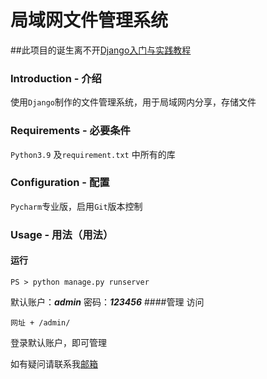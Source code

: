 # 局域网文件管理系统
##此项目的诞生离不开[Django入门与实践教程](https://www.bookstack.cn/books/django-beginners-guide-zh)

### Introduction - 介绍
使用```Django```制作的文件管理系统，用于局域网内分享，存储文件

### Requirements - 必要条件
```Python3.9```
及```requirement.txt``` 中所有的库
### Configuration - 配置
```Pycharm```专业版，启用```Git```版本控制
### Usage - 用法（用法）
#### 运行
```
PS > python manage.py runserver
```
默认账户：***admin***
密码：***123456***
####管理
访问
```
网址 + /admin/
```
登录默认账户，即可管理

如有疑问请联系我[邮箱](peler_little_pig@outlook.com)